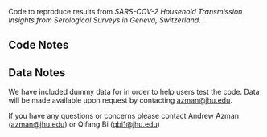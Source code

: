 Code to reproduce results from _SARS-COV-2 Household Transmission Insights from Serological Surveys in Geneva, Switzerland_. 

## Code Notes


## Data Notes
We have included dummy data for in order to help users test the code. Data will be made available upon request by contacting azman@jhu.edu. 


If you have any questions or concerns please contact Andrew Azman (azman@jhu.edu) or Qifang Bi (qbi1@jhu.edu)

